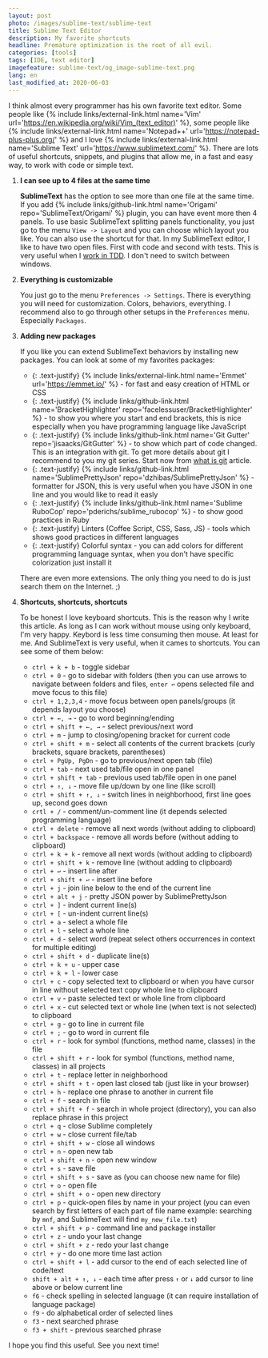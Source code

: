 ```yaml
---
layout: post
photo: /images/sublime-text/sublime-text
title: Sublime Text Editor
description: My favorite shortcuts
headline: Premature optimization is the root of all evil.
categories: [tools]
tags: [IDE, text editor]
imagefeature: sublime-text/og_image-sublime-text.png
lang: en
last_modified_at: 2020-06-03
---
```


I think almost every programmer has his own favorite text editor. Some people like
{% include links/external-link.html name='Vim' url='https://en.wikipedia.org/wiki/Vim_(text_editor)' %},
some people like
{% include links/external-link.html name='Notepad++' url='https://notepad-plus-plus.org/' %}
and I love
{% include links/external-link.html name='Sublime Text' url='https://www.sublimetext.com/' %}.
There are lots of useful shortcuts, snippets, and plugins that allow me, in a fast and easy way, to work with code or simple text.

1. **I can see up to 4 files at the same time**

    **SublimeText** has the option to see more than one file at the same time. If you add {% include links/github-link.html name='Origami' repo='SublimeText/Origami' %} plugin, you can have event more then 4 panels. To use basic SublimeText splitting panels functionality, you just go to the menu `View -> Layout` and you can choose which layout you like. You can also use the shortcut for that. In my SublimeText editor, I like to have two open files. First with code and second with tests. This is very useful when I <a href='{{ site.baseurl }}/tdd-basic' title='Test-Driven Development how to start?'>work in TDD</a>. I don't need to switch between windows.

2. **Everything is customizable**

    You just go to the menu `Preferences -> Settings`. There is everything you will need for customization. Colors, behaviors, everything. I recommend also to go through other setups in the `Preferences` menu. Especially `Packages`.

3. **Adding new packages**

    If you like you can extend SublimeText behaviors by installing new packages. You can look at some of my favorites packages:
    - {: .text-justify} {% include links/external-link.html name='Emmet' url='https://emmet.io/' %} - for fast and easy creation of HTML or CSS
    - {: .text-justify} {% include links/github-link.html name='BracketHighlighter' repo='facelessuser/BracketHighlighter' %} - to show you where you start and end brackets, this is nice especially when you have programming language like JavaScript
    - {: .text-justify} {% include links/github-link.html name='Git Gutter' repo='jisaacks/GitGutter' %} - to show which part of code changed. This is an integration with git. To get more details about git I recommend to you my git series. Start now from <a href='{{ site.baseurl }}/what-is-git' title='Why we use git?'>what is git</a> article.
    - {: .text-justify} {% include links/github-link.html name='SublimePrettyJson' repo='dzhibas/SublimePrettyJson' %} - formatter for JSON, this is very useful when you have JSON in one line and you would like to read it easly
    - {: .text-justify} {% include links/github-link.html name='Sublime RuboCop' repo='pderichs/sublime_rubocop' %} - to show good practices in Ruby
    - {: .text-justify} Linters (Coffee Script, CSS, Sass, JS) - tools which shows good practices in different languages
    - {: .text-justify} Colorful syntax - you can add colors for different programming language syntax, when you don't have specific colorization just install it

    There are even more extensions. The only thing you need to do is just search them on the Internet. ;)

4. **Shortcuts, shortcuts, shortcuts**

    To be honest I love keyboard shortcuts. This is the reason why I write this article. As long as I can work without mouse using only keyboard, I'm very happy. Keybord is less time consuming then mouse. At least for me. And SublimeText is very useful, when it cames to shortcuts. You can see some of them below:
    - `ctrl + k + b` - toggle sidebar
    - `ctrl + 0` - go to sidebar with folders (then you can use arrows to navigate between folders and files, `enter ↩` opens selected file and move focus to this file)
    - `ctrl + 1,2,3,4` - move focus between open panels/groups (it depends layout you choose)
    - `ctrl + ←, →` - go to word beginning/ending
    - `ctrl + shift + ←, →` - select previous/next word
    - `ctrl + m` - jump to closing/opening bracket for current code
    - `ctrl + shift + m` - select all contents of the current brackets (curly brackets, square brackets, parentheses)
    - `ctrl + PgUp, PgDn` - go to previous/next open tab (file)
    - `ctrl + tab` - next used tab/file open in one panel
    - `ctrl + shift + tab` - previous used tab/file open in one panel
    - `ctrl + ↑, ↓` -  move file up/down by one line (like scroll)
    - `ctrl + shift + ↑, ↓` - switch lines in neighborhood, first line goes up, second goes down
    - `crtl + /` - comment/un-comment line (it depends selected programming language)
    - `ctrl + delete` - remove all next words (without adding to clipboard)
    - `ctrl + backspace` - remove all words before (without adding to clipboard)
    - `ctrl + k + k` - remove all next words (without adding to clipboard)
    - `ctrl + shift + k` - remove line (without adding to clipboard)
    - `ctrl + ↩` - insert line after
    - `ctrl + shift + ↩` - insert line before
    - `ctrl + j` - join line below to the end of the current line
    - `ctrl + alt + j` - pretty JSON power by SublimePrettyJson
    - `ctrl + ]` - indent current line(s)
    - `ctrl + [` - un-indent current line(s)
    - `ctrl + a` - select a whole file
    - `ctrl + l` - select a whole line
    - `ctrl + d` - select word (repeat select others occurrences in context for multiple editing)
    - `ctrl + shift + d` - duplicate line(s)
    - `ctrl + k + u` - upper case
    - `ctrl + k + l` - lower case
    - `ctrl + c` - copy selected text to clipboard or when you have cursor in line without selected text copy whole line to clipboard
    - `ctrl + v` - paste selected text or whole line from clipboard
    - `ctrl + x` - cut selected text or whole line (when text is not selected) to clipboard
    - `ctrl + g` - go to line in current file
    - `ctrl + ;` - go to word in current file
    - `ctrl + r` - look for symbol (functions, method name, classes) in the file
    - `ctrl + shift + r` - look for symbol (functions, method name, classes) in all projects
    - `ctrl + t` - replace letter in neighborhood
    - `ctrl + shift + t` - open last closed tab (just like in your browser)
    - `ctrl + h` - replace one phrase to another in current file
    - `ctrl + f` - search in file
    - `ctrl + shift + f` - search in whole project (directory), you can also replace phrase in this project
    - `ctrl + q` - close Sublime completely
    - `ctrl + w` - close current file/tab
    - `ctrl + shift + w` - close all windows
    - `ctrl + n` - open new tab
    - `ctrl + shift + n` - open new window
    - `ctrl + s` -  save file
    - `ctrl + shift + s` - save as (you can choose new name for file)
    - `ctrl + o` - open file
    - `ctrl + shift + o` - open new directory
    - `ctrl + p` - quick-open files by name in your project (you can even search by first letters of each part of file name example: searching by `mnf`, and SublimeText will find `my_new_file.txt`)
    - `ctrl + shift + p` - command line and package installer
    - `ctrl + z` - undo your last change
    - `ctrl + shift + z` - redo your last change
    - `ctrl + y` - do one more time last action
    - `ctrl + shift + l` - add cursor to the end of each selected line of code/text
    - `shift + alt + ↑, ↓` - each time after press `↑` or `↓` add cursor to line above or below current line
    - `f6` - check spelling in selected language (it can require installation of language package)
    - `f9` - do alphabetical order of selected lines
    - `f3` - next searched phrase
    - `f3 + shift` - previous searched phrase

I hope you find this useful. See you next time!
